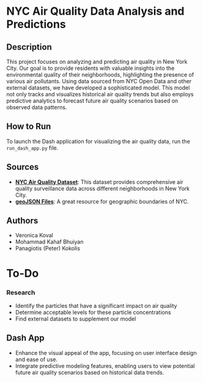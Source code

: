 # NYC Air Quality Data Analysis and Predictions
## Description
This project focuses on analyzing and predicting air quality in New York City. Our goal is to provide residents with valuable insights into the environmental quality of their neighborhoods, highlighting the presence of various air pollutants. Using data sourced from NYC Open Data and other external datasets, we have developed a sophisticated model. This model not only tracks and visualizes historical air quality trends but also employs predictive analytics to forecast future air quality scenarios based on observed data patterns.

## How to Run
To launch the Dash application for visualizing the air quality data, run the `run_dash_app.py` file.

## Sources
- [**NYC Air Quality Dataset**](https://data.cityofnewyork.us/Environment/Air-Quality/c3uy-2p5r): This dataset provides comprehensive air quality surveillance data across different neighborhoods in New York City.
- [**geoJSON Files**](https://github.com/nycehs/NYC_geography): A great resource for geographic boundaries of NYC.

## Authors
- Veronica Koval
- Mohammad Kahaf Bhuiyan
- Panagiotis (Peter) Kokolis

# To-Do
### Research
- Identify the particles that have a significant impact on air quality
- Determine acceptable levels for these particle concentrations
- Find external datasets to supplement our model

## Dash App
- Enhance the visual appeal of the app, focusing on user interface design and ease of use.
- Integrate predictive modeling features, enabling users to view potential future air quality scenarios based on historical data trends.
